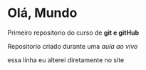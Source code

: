 # Olá, Mundo
 Primeiro repositorio do curso de  **git e gitHub**

 Repositorio criado durante uma *aula ao vivo*
 
 essa linha eu alterei diretamente no site 
 
